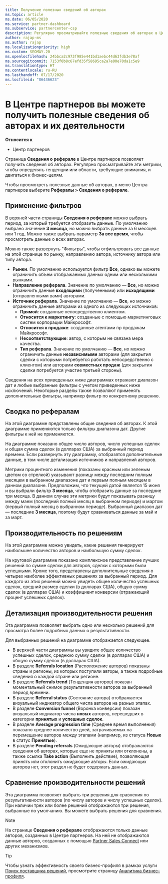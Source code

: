 ```yaml
---
title: Получение полезных сведений об авторах
ms.topic: article
ms.date: 06/05/2020
ms.service: partner-dashboard
ms.subservice: partnercenter-csp
description: Регулярно просматривайте полезные сведения об авторах в Центре партнеров, чтобы быть в курсе тенденций и адаптироваться к ним или определить области, требующие улучшения, чтобы эффективнее достигать бизнес-целей.
author: rajap-ms
ms.author: rajap
ms.localizationpriority: high
ms.custom: SEOMAY.20
ms.openlocfilehash: 24bbca2c973f985e441bd1aebc44d63fdb3e78af
ms.sourcegitcommit: 7153f0b8c67efd35f58695ca2a7e00e70da1c5e9
ms.translationtype: HT
ms.contentlocale: ru-RU
ms.lasthandoff: 07/17/2020
ms.locfileid: "86436623"
---
```

# <a name="get-referral-insights-in-partner-center-and-find-out-how-your-referrals-are-doing"></a>В Центре партнеров вы можете получить полезные сведения об авторах и их деятельности

**Относится к**

- Центр партнеров

Страница **Сведения о реферале** в Центре партнеров позволяет получить сведения об авторах. Регулярно просматривайте эти метрики, чтобы определять тенденции или области, требующие внимания, и двигаться к бизнес-целям.

Чтобы просмотреть полезные данные об авторах, в меню Центра партнеров выберите **Рефералы > Сведения о реферале**.

## <a name="apply-filters"></a>Применение фильтров

В верхней части страницы **Сведения о реферале** можно выбрать период, за который требуется отобразить данные. По умолчанию выбрано значение **3 месяца**, но можно выбрать данные за 6 месяцев или 1 год. Можно также выбрать параметр **За все время**, чтобы просмотреть данные о всех авторах.

Можно также развернуть "Фильтры", чтобы отфильтровать все данные на этой странице по рынку, направлению автора, источнику автора или типу автора.
- **Рынки**. По умолчанию используется фильтр **Все**, однако вы можете ограничить объем отображаемых данных одним или несколькими рынками.
- **Направление реферала**. Значение по умолчанию — **Все**, но можно ограничить данные **входящими** (полученными) или **исходящими** (отправленными вами) авторами.
- **Источник реферала**. Значение по умолчанию — **Все**, но можно ограничить данные авторами из одного из следующих источников:
  - **Прямой**: созданные непосредственно клиентом.
  - **Относится к маркетингу**: созданные с помощью маркетинговых систем корпорации Майкрософт.
  - **Относится к продаже**: созданные агентами пр продажам Майкрософт.
  - **Несоответствующие**: автор, с которым не связана мера качества.
  - **Тип реферала**. Значение по умолчанию — **Все**, но можно ограничить данные **независимыми** авторами (для закрытия сделки с которыми потребуется работать непосредственно с клиентом) или авторами **совместных продаж** (для закрытия сделки потребуется участие третьей стороны).

Сведения на всех приведенных ниже диаграммах отражают диапазон дат и любые выбранные фильтры с учетом приведенных ниже исключений. Некоторые разделы также позволяют применять дополнительные фильтры, например фильтр по конкретному решению.

## <a name="referrals-summary"></a>Сводка по рефералам

На этой диаграмме представлены общие сведения об авторах. К этой диаграмме применяются только фильтры диапазона дат. Другие фильтры к ней не применяются. 

На диаграмме показано общее число авторов, число успешных сделок и общая сумма сделок (в долларах США) за выбранный период времени. Если развернуть эту диаграмму, отобразятся дополнительные данные, в том числе детализация источников и направлений авторов. 

Метрики процентного изменения (показаны красным или зеленым цветом со стрелкой) указывают разницу между последним полным месяцем в выбранном диапазоне дат и первым полным месяцем в данном диапазоне. Предположим, что текущей датой является 15 июня и вы выбрали фильтр **3 месяца**, чтобы отобразить данные за последние три месяца. В данном случае эти метрики будут показывать разницу между маем (последний полный месяц в выбранном периоде) и мартом (первый полный месяц в выбранном периоде). Выбранный диапазон дат — последние **3 месяца**, поэтому будут сравниваться данные за май и за март.

## <a name="performance-by-solution"></a>Производительность по решениям

На этой диаграмме можно увидеть, какие решения генерируют наибольшее количество авторов и наибольшую сумму сделок.

На круговой диаграмме показано комплексное представление лучших решений по сумме сделки для авторов, сделки с которыми были успешными. Кроме того, представлены дополнительные сведения о четырех наиболее эффективных решениях за выбранный период. Для каждого из этих решений можно увидеть общее количество успешных сделок, средний размер сделки (в долларах США), общую сумму сделок (в долларах США) и коэффициент конверсии (отражающий процент успешных сделок).

## <a name="solution-performance-breakdown"></a>Детализация производительности решения

Эта диаграмма позволяет выбрать одно или несколько решений для просмотра более подробных данных о результативности.

Для выбранных решений на диаграмме отображается следующее.
- В верхней части диаграммы вы увидите общее количество успешных сделок, среднюю сумму сделки (в долларах США) и общую сумму сделок (в долларах США).
- В разделе **Referrals location** (Расположение авторов) показаны страны и регионы, из которых поступили авторы, а также подробные сведения о каждой стране или регионе.
- В разделе **Referrals trend** (Тенденция авторов) показан моментальный снимок результативности авторов за выбранный период времени.
- В разделе **Referral status** (Состояние автора) отображается визуальный индикатор общего числа авторов на разных этапах.
- В разделе **Conversion funnel** (Воронка конверсии) показан визуальный индикатор числа **новых** авторов, перешедших в категории **принятых** и **успешных сделок**.
- В разделе **Average progression time** (Среднее время выполнения) показано среднее количество дней, затрачиваемых на перемещение авторов между этапами (например, из статуса **Новые** в статус **Принятые**).
- В разделе **Pending referrals** (Ожидающие авторы) отображаются сведения об авторах, которые еще не приняты или отклонены, а также ссылка **Take action** (Выполнить действие), позволяющая принять или отклонить ожидающие авторы. Если ожидающих авторов нет, этот раздел не будет содержать данных.

## <a name="solution-performance-comparison"></a>Сравнение производительности решений

Эта диаграмма позволяет выбрать три решения для сравнения по результативности авторов (по числу авторов и числу успешных сделок). При наличии трех или более решений отображаются три решения, выбранные по умолчанию. Вы можете выбрать решения для сравнения.

> [!NOTE]
> На странице **Сведения о реферале** отображаются только данные авторов, созданных в Центре партнеров. На ней не отображаются данные авторов, созданных с помощью [Partner Sales Connect](https://support.microsoft.com/help/3170447/learn-to-use-partner-center-sales-connect) или других механизмов.

> [!TIP]
> Чтобы узнать эффективность своего бизнес-профиля в рамках услуги [Поиск поставщика решений](https://www.microsoft.com/solution-providers/home), просмотрите страницу [Аналитика бизнес-профиля](analyze-your-marketing-profile.md).